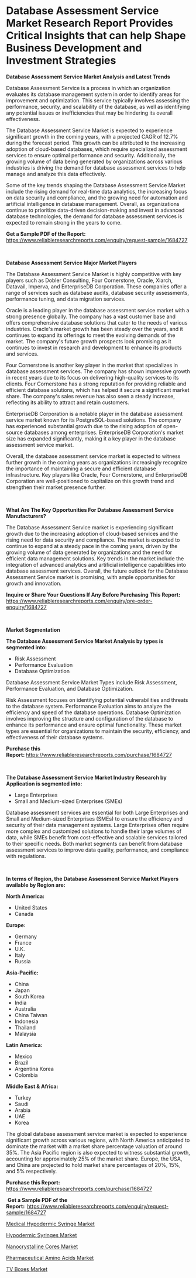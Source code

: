 <p><h1>Database Assessment Service Market Research Report Provides Critical Insights that can help Shape Business Development and Investment Strategies</h1></p><p><strong>Database Assessment Service Market Analysis and Latest Trends</strong></p>
<p><p>Database Assessment Service is a process in which an organization evaluates its database management system in order to identify areas for improvement and optimization. This service typically involves assessing the performance, security, and scalability of the database, as well as identifying any potential issues or inefficiencies that may be hindering its overall effectiveness.</p><p>The Database Assessment Service Market is expected to experience significant growth in the coming years, with a projected CAGR of 12.7% during the forecast period. This growth can be attributed to the increasing adoption of cloud-based databases, which require specialized assessment services to ensure optimal performance and security. Additionally, the growing volume of data being generated by organizations across various industries is driving the demand for database assessment services to help manage and analyze this data effectively.</p><p>Some of the key trends shaping the Database Assessment Service Market include the rising demand for real-time data analytics, the increasing focus on data security and compliance, and the growing need for automation and artificial intelligence in database management. Overall, as organizations continue to prioritize data-driven decision-making and invest in advanced database technologies, the demand for database assessment services is expected to remain strong in the years to come.</p></p>
<p><strong>Get a Sample PDF of the Report:&nbsp;</strong> <a href="https://www.reliableresearchreports.com/enquiry/request-sample/1684727">https://www.reliableresearchreports.com/enquiry/request-sample/1684727</a></p>
<p>&nbsp;</p>
<p><strong>Database Assessment Service Major Market Players</strong></p>
<p><p>The Database Assessment Service Market is highly competitive with key players such as Dobler Consulting, Four Cornerstone, Oracle, Xiarch, Datavail, Imperva, and EnterpriseDB Corporation. These companies offer a range of services such as database audits, database security assessments, performance tuning, and data migration services.</p><p>Oracle is a leading player in the database assessment service market with a strong presence globally. The company has a vast customer base and offers comprehensive database solutions that cater to the needs of various industries. Oracle's market growth has been steady over the years, and it continues to expand its offerings to meet the evolving demands of the market. The company's future growth prospects look promising as it continues to invest in research and development to enhance its products and services.</p><p>Four Cornerstone is another key player in the market that specializes in database assessment services. The company has shown impressive growth in recent years due to its focus on delivering high-quality services to its clients. Four Cornerstone has a strong reputation for providing reliable and efficient database solutions, which has helped it secure a significant market share. The company's sales revenue has also seen a steady increase, reflecting its ability to attract and retain customers.</p><p>EnterpriseDB Corporation is a notable player in the database assessment service market known for its PostgreSQL-based solutions. The company has experienced substantial growth due to the rising adoption of open-source databases among enterprises. EnterpriseDB Corporation's market size has expanded significantly, making it a key player in the database assessment service market.</p><p>Overall, the database assessment service market is expected to witness further growth in the coming years as organizations increasingly recognize the importance of maintaining a secure and efficient database infrastructure. Key players like Oracle, Four Cornerstone, and EnterpriseDB Corporation are well-positioned to capitalize on this growth trend and strengthen their market presence further.</p></p>
<p>&nbsp;</p>
<p><strong>What Are The Key Opportunities For Database Assessment Service Manufacturers?</strong></p>
<p><p>The Database Assessment Service market is experiencing significant growth due to the increasing adoption of cloud-based services and the rising need for data security and compliance. The market is expected to continue to expand at a steady pace in the coming years, driven by the growing volume of data generated by organizations and the need for efficient data management solutions. Key trends in the market include the integration of advanced analytics and artificial intelligence capabilities into database assessment services. Overall, the future outlook for the Database Assessment Service market is promising, with ample opportunities for growth and innovation.</p></p>
<p><strong>Inquire or Share Your Questions If Any Before Purchasing This Report:</strong> <a href="https://www.reliableresearchreports.com/enquiry/pre-order-enquiry/1684727">https://www.reliableresearchreports.com/enquiry/pre-order-enquiry/1684727</a></p>
<p>&nbsp;</p>
<p><strong>Market Segmentation</strong></p>
<p><strong>The Database Assessment Service Market Analysis by types is segmented into:</strong></p>
<p><ul><li>Risk Assessment</li><li>Performance Evaluation</li><li>Database Optimization</li></ul></p>
<p><p>Database Assessment Service Market Types include Risk Assessment, Performance Evaluation, and Database Optimization. </p><p>Risk Assessment focuses on identifying potential vulnerabilities and threats to the database system. Performance Evaluation aims to analyze the efficiency and speed of the database operations. Database Optimization involves improving the structure and configuration of the database to enhance its performance and ensure optimal functionality. These market types are essential for organizations to maintain the security, efficiency, and effectiveness of their database systems.</p></p>
<p><strong>Purchase this Report:&nbsp;</strong><a href="https://www.reliableresearchreports.com/purchase/1684727">https://www.reliableresearchreports.com/purchase/1684727</a></p>
<p>&nbsp;</p>
<p><strong>The Database Assessment Service Market Industry Research by Application is segmented into:</strong></p>
<p><ul><li>Large Enterprises</li><li>Small and Medium-sized Enterprises (SMEs)</li></ul></p>
<p><p>Database assessment services are essential for both Large Enterprises and Small and Medium-sized Enterprises (SMEs) to ensure the efficiency and security of their data management systems. Large Enterprises often require more complex and customized solutions to handle their large volumes of data, while SMEs benefit from cost-effective and scalable services tailored to their specific needs. Both market segments can benefit from database assessment services to improve data quality, performance, and compliance with regulations.</p></p>
<p>&nbsp;</p>
<p><strong>In terms of Region, the Database Assessment Service Market Players available by Region are:</strong></p>
<p>
    <p> <strong> North America: </strong>
        <ul>
            <li>United States</li>
            <li>Canada</li>
        </ul>
        </p> 
    <p> <strong> Europe: </strong>
        <ul>
            <li>Germany</li>
            <li>France</li>
            <li>U.K.</li>
            <li>Italy</li>
            <li>Russia</li>
        </ul>
        </p> 
    <p> <strong> Asia-Pacific: </strong>
        <ul>
            <li>China</li>
            <li>Japan</li>
            <li>South Korea</li>
            <li>India</li>
            <li>Australia</li>
            <li>China Taiwan</li>
            <li>Indonesia</li>
            <li>Thailand</li>
            <li>Malaysia</li>
        </ul>
        </p> 
    <p> <strong> Latin America: </strong>
        <ul>
            <li>Mexico</li>
            <li>Brazil</li>
            <li>Argentina Korea</li>
            <li>Colombia</li>
        </ul>
        </p> 
    <p> <strong> Middle East & Africa: </strong>
        <ul>
            <li>Turkey</li>
            <li>Saudi</li>
            <li>Arabia</li>
            <li>UAE</li>
            <li>Korea</li>
        </ul>
    </p>
    </p>
<p><p>The global database assessment service market is expected to experience significant growth across various regions, with North America anticipated to dominate the market with a market share percentage valuation of around 35%. The Asia Pacific region is also expected to witness substantial growth, accounting for approximately 25% of the market share. Europe, the USA, and China are projected to hold market share percentages of 20%, 15%, and 5% respectively.</p></p>
<p><strong>Purchase this Report: </strong><a href="https://www.reliableresearchreports.com/purchase/1684727">https://www.reliableresearchreports.com/purchase/1684727</a></p>
<p>&nbsp;<strong>Get a Sample PDF of the Report:&nbsp;&nbsp;</strong><a href="https://www.reliableresearchreports.com/enquiry/request-sample/1684727">https://www.reliableresearchreports.com/enquiry/request-sample/1684727</a></p>
<p><strong></strong></p>
<p><p><a href="https://issuu.com/reportprime-2/docs/medical-hypodermic-syringe-market-size-2030.pptx">Medical Hypodermic Syringe Market</a></p><p><a href="https://issuu.com/reportprime-2/docs/hypodermic-syringes-market-size-2030.pptx">Hypodermic Syringes Market</a></p><p><a href="https://github.com/sonuprakash1/Market-Research-Report-List-1/blob/main/nanocrystalline-cores-market.md">Nanocrystalline Cores Market</a></p><p><a href="https://github.com/jhcraigie/Market-Research-Report-List-2/blob/main/pharmaceutical-amino-acids-market.md">Pharmaceutical Amino Acids Market</a></p><p><a href="https://github.com/Whitneyboyettebo9kiw7yr13/Market-Research-Report-List-1/blob/main/tv-boxes-market.md">TV Boxes Market</a></p></p>